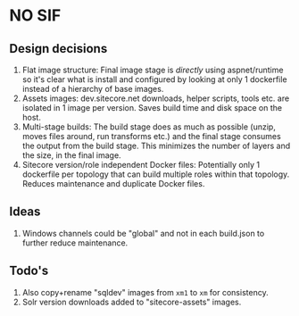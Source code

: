 # NO SIF

## Design decisions

1. Flat image structure: Final image stage is *directly* using aspnet/runtime so it's clear what is install and configured by looking at only 1 dockerfile instead of a hierarchy of base images.
1. Assets images: dev.sitecore.net downloads, helper scripts, tools etc. are isolated in 1 image per version. Saves build time and disk space on the host.
1. Multi-stage builds: The build stage does as much as possible (unzip, moves files around, run transforms etc.) and the final stage consumes the output from the build stage. This minimizes the number of layers and the size, in the final image.
1. Sitecore version/role independent Docker files: Potentially only 1 dockerfile per topology that can build multiple roles within that topology. Reduces maintenance and duplicate Docker files.

## Ideas

1. Windows channels could be "global" and not in each build.json to further reduce maintenance.

## Todo's

1. Also copy+rename "sqldev" images from `xm1` to `xm` for consistency.
1. Solr version downloads added to "sitecore-assets" images.
